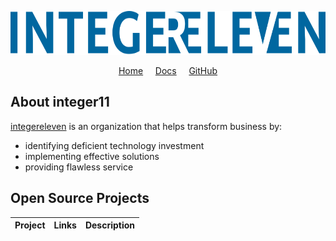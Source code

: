 <p align="center">
  <a href="https://integereleven.com" title="integereleven website">
    <img
      alt="integereleven logo"
      height="70"
      src="https://raw.githubusercontent.com/i11n/.github/main/profile/img/logotype-name.svg?color=red"
    />
  </a>
</p>
<p align="center">
  <a href="https://integereleven.com" title="integereleven website">Home</a> &nbsp; &nbsp;
  <a href="https://docs.integereleven.com" title="integereleven documentation">Docs</a>  &nbsp; &nbsp;
  <a href="https://github.com/i11n" title="integereleven GitHub">GitHub</a>
</p>

<p align="center">
<!-- Social badges -->
</p>

## About integer11

[integereleven][i11n] is an organization that helps transform business by:
* identifying deficient technology investment
* implementing effective solutions
* providing flawless service

## Open Source Projects

| Project | Links | Description |
|---|---|---|
<!-- >
| <img alt="intv8 logo" src="https://raw.githubusercontent.com/intv8/.github/main/profile/img/logotype.svg" height="20" style="vertical-align: bottom"/> | [GitHub][p11] &nbsp; [Docs][p11-docs] | collection of packages for the [Deno][deno] runtime. |
-->

[deno]: https://deno.land "Deno homepage"
[i11n]: https://github.com/i11n "integereleven on GitHub"
[iv8]: https://github.com/intv8 "intv8 on GitHub"
[iv8-docs]: https://docs.integereleven.com/intv8 "intv8 documentation"
